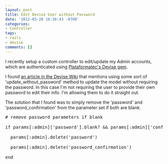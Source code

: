 ```yaml
---
layout: post
title: Edit Devise User without Password
date: '2012-03-20 16:38:43 -0700'
categories:
- Controller
tags:
- rails
- devise
comments: []
---
```

<p>I recently setup a custom controller to edit/update my Admin accounts, which are authenticated using <a href="https://github.com/plataformatec/devise" target="_blank">Plataformatec's Devise gem</a>.</p>
<p>I found <a href="https://github.com/plataformatec/devise/wiki/How-To:-Allow-users-to-edit-their-account-without-providing-a-password" target="_blank">an article in the Devise Wiki</a> that mentions using some sort of 'update_without_password' method to update the model without requiring the password. In this case I'm not requiring the user to provide their own password to edit their info. I'm allowing them to do it straight out.</p>
<p>The solution that I found was to simply remove the 'password' and 'password_confirmation' from the parameter set if both are blank.</p>
<pre class="brush:rails">
# remove password parameters if blank<br />
if params[:admin]['password'].blank? &amp;&amp; params[:admin]['confirmation'].blank?<br />
  params[:admin].delete('password')<br />
  params[:admin].delete('password_confirmation')<br />
end<br />
</pre></p>
